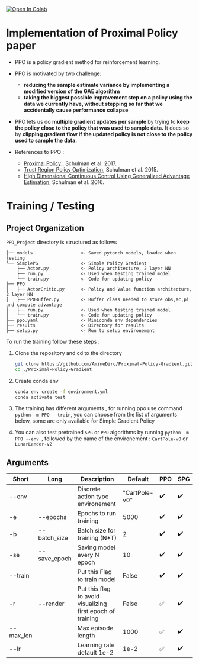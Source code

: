 
[![Open In Colab](https://colab.research.google.com/assets/colab-badge.svg)](https://colab.research.google.com/drive/1rFNs_dYyU_gTCL216TvN8WTFCRAlKmHR?usp=sharing)

# Implementation of Proximal Policy paper

- PPO is a policy gradient method for reinforcement learning.
- PPO is motivated by two challenge:
    - **reducing the sample estimate variance by implementing a modified version of the GAE algorithm**
    - **taking the biggest possible improvement step on a policy using the data we currently have, without stepping so far that we accidentally cause performance collapse**
- PPO lets us do **multiple gradient updates per sample** by trying to **keep the policy close to the policy that was used to sample data.** It does so by **clipping gradient flow if the updated policy is not close to the policy used to sample the data.**

- References to PPO : 
    * [Proximal Policy ](https://arxiv.org/abs/1707.06347), Schulman et al. 2017.
    * [Trust Region Policy Optimization](https://arxiv.org/abs/1502.05477), Schulman et al. 2015.
    * [High Dimensional Continuous Control Using Generalized Advantage Estimation](https://arxiv.org/abs/1506.02438), Schulman et al. 2016.


# Training / Testing


Project Organization
------------

`PPO_Project` directory is structured as follows  


    ├── models                  <- Saved pytorch models, loaded when testing 
    └── SimplePG                <- Simple Policy Gradient 
        ├── Actor.py            <- Policy architecture, 2 layer NN
        ├── run.py              <- Used when testing trained model
        └── train.py            <- Code for updating policy
    ├── PPO
    │   ├── ActorCritic.py      <- Policy and Value function architecture, 2 layer NN
    │   ├── PPOBuffer.py        <- Buffer class needed to store obs,ac,pi and compute advantage
    │   ├── run.py              <- Used when testing trained model
    │   └── train.py            <- Code for updating policy
    ├── ppo.yaml                <- Miniconda env dependencies
    ├── results                 <- Directory for results
    ├── setup.py                <- Run to setup environement



To run the training follow these steps :
1. Clone the repository and cd to the directory
    ```bash
    git clone https://github.com/AmineDiro/Proximal-Policy-Gradient.git 
    cd ./Proximal-Policy-Gradient
    ```
2. Create conda env
    ```bash
    conda env create -f environment.yml
    conda activate test
    ```
3. The training has different arguments , for running ppo use command `python -m PPO --train`, you can choose from the list of arguments below, some are only available for Simple Gradient Policy 

4. You can also test pretrained  `SPG` or `PPO` algorithms by running  `python -m PPO --env `, followed by  the name of the environement : `CartPole-v0` or `LunarLander-v2`


## Arguments 

| Short     | Long         | Description                                                | Default       | PPO                | SPG                |
|-----------|--------------|------------------------------------------------------------|---------------|--------------------|--------------------|
| --env     |              | Discrete action type environement                          | "CartPole-v0" | :heavy_check_mark: | :heavy_check_mark: |
| -e        | --epochs     | Epochs to run training                                     | 5000          | :heavy_check_mark: | :heavy_check_mark: |
| -b        | --batch_size | Batch size for training (N*T)                              | 2             | :heavy_check_mark: | :heavy_check_mark: |
| -se       | --save_epoch | Saving model every N epoch                                 | 10            | :heavy_check_mark: | :heavy_check_mark: |
| --train   |              | Put this Flag to train model                               | False         | :heavy_check_mark: | :heavy_check_mark: |
| -r        | --render     | Put this flag to avoid visualizing first epoch of training | False         | :white_check_mark: | :heavy_check_mark: |
| --max_len |              | Max episode length                                         | 1000          | :white_check_mark: | :heavy_check_mark: |
| --lr      |              | Learning rate default 1e-2                                 | 1e-2          | :white_check_mark: | :heavy_check_mark: |
